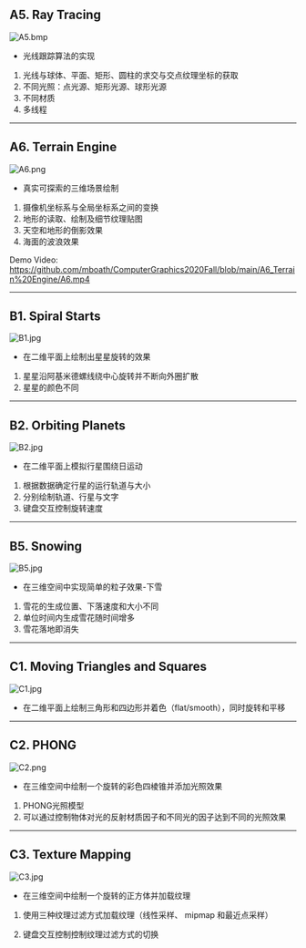 ## A5. Ray Tracing

![A5.bmp](https://raw.githubusercontent.com/mboath/ComputerGraphics2020Fall/main/images/A5.bmp)

* 光线跟踪算法的实现

1. 光线与球体、平面、矩形、圆柱的求交与交点纹理坐标的获取
2. 不同光照：点光源、矩形光源、球形光源
3. 不同材质
4. 多线程

---

## A6. Terrain Engine

![A6.png](https://raw.githubusercontent.com/mboath/ComputerGraphics2020Fall/main/images/A6.png)

* 真实可探索的三维场景绘制

1. 摄像机坐标系与全局坐标系之间的变换
2. 地形的读取、绘制及细节纹理贴图
3. 天空和地形的倒影效果
4. 海面的波浪效果

Demo Video: https://github.com/mboath/ComputerGraphics2020Fall/blob/main/A6_Terrain%20Engine/A6.mp4

---

## B1. Spiral Starts

![B1.jpg](https://raw.githubusercontent.com/mboath/ComputerGraphics2020Fall/main/images/B1.jpg)

* 在二维平面上绘制出星星旋转的效果

1. 星星沿阿基米德螺线绕中心旋转并不断向外圈扩散
2. 星星的颜色不同

---

## B2. Orbiting Planets

![B2.jpg](https://raw.githubusercontent.com/mboath/ComputerGraphics2020Fall/main/images/B2.jpg)

* 在二维平面上模拟行星围绕日运动

1. 根据数据确定行星的运行轨道与大小
2. 分别绘制轨道、行星与文字
3. 键盘交互控制旋转速度

---

## B5. Snowing

![B5.jpg](https://raw.githubusercontent.com/mboath/ComputerGraphics2020Fall/main/images/B5.jpg)

* 在三维空间中实现简单的粒子效果-下雪

1. 雪花的生成位置、下落速度和大小不同
2. 单位时间内生成雪花随时间增多
3. 雪花落地即消失

---

## C1. Moving Triangles and Squares

![C1.jpg](https://raw.githubusercontent.com/mboath/ComputerGraphics2020Fall/main/images/C1.jpg)

* 在二维平面上绘制三角形和四边形并着色（flat/smooth），同时旋转和平移

---

## C2. PHONG

![C2.png](https://raw.githubusercontent.com/mboath/ComputerGraphics2020Fall/main/images/C2.png)

* 在三维空间中绘制一个旋转的彩色四棱锥并添加光照效果

1. PHONG光照模型
2. 可以通过控制物体对光的反射材质因子和不同光的因子达到不同的光照效果

---

## C3. Texture Mapping

![C3.jpg](https://raw.githubusercontent.com/mboath/ComputerGraphics2020Fall/main/images/C3.jpg)

* 在三维空间中绘制一个旋转的正方体并加载纹理

1. 使用三种纹理过滤方式加载纹理（线性采样、 mipmap 和最近点采样）

2. 键盘交互控制控制纹理过滤方式的切换